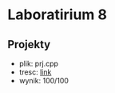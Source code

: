 # Laboratirium 8
## Projekty
* plik: prj.cpp
* tresc: [link](https://szkopul.edu.pl/c/laboratorium-z-asd-2021/p/prj/)
* wynik: 100/100